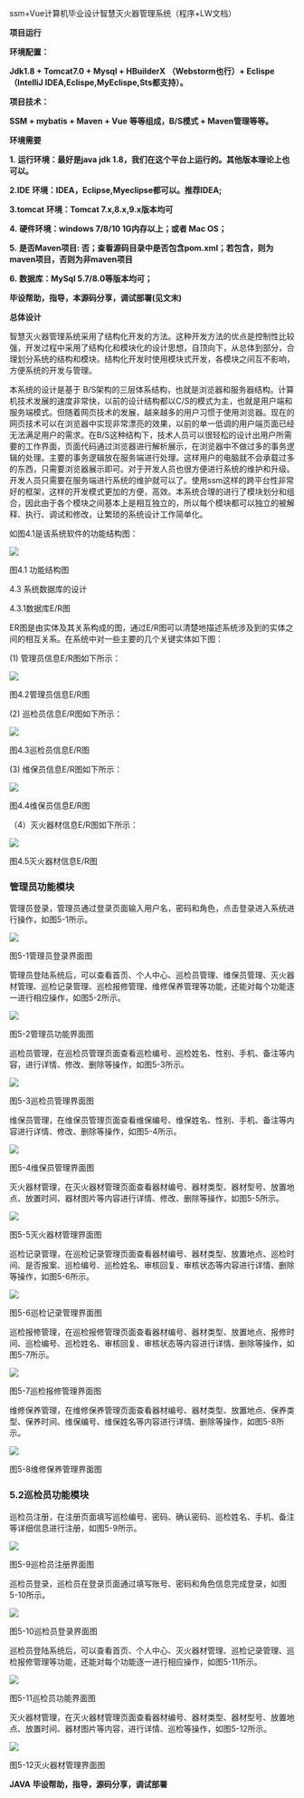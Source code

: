 ssm+Vue计算机毕业设计智慧灭火器管理系统（程序+LW文档）

**项目运行**

**环境配置：**

**Jdk1.8 + Tomcat7.0 + Mysql + HBuilderX** **（Webstorm也行）+ Eclispe（IntelliJ
IDEA,Eclispe,MyEclispe,Sts都支持）。**

**项目技术：**

**SSM + mybatis + Maven + Vue** **等等组成，B/S模式 + Maven管理等等。**

**环境需要**

**1.** **运行环境：最好是java jdk 1.8，我们在这个平台上运行的。其他版本理论上也可以。**

**2.IDE** **环境：IDEA，Eclipse,Myeclipse都可以。推荐IDEA;**

**3.tomcat** **环境：Tomcat 7.x,8.x,9.x版本均可**

**4.** **硬件环境：windows 7/8/10 1G内存以上；或者 Mac OS；**

**5.** **是否Maven项目: 否；查看源码目录中是否包含pom.xml；若包含，则为maven项目，否则为非maven项目**

**6.** **数据库：MySql 5.7/8.0等版本均可；**

**毕设帮助，指导，本源码分享，调试部署(见文末)**

**总体设计**

智慧灭火器管理系统采用了结构化开发的方法。这种开发方法的优点是控制性比较强，开发过程中采用了结构化和模块化的设计思想，自顶向下，从总体到部分，合理划分系统的结构和模块。结构化开发时使用模块式开发，各模块之间互不影响，方便系统的开发与管理。

本系统的设计是基于
B/S架构的三层体系结构，也就是浏览器和服务器结构。计算机技术发展的速度非常快，以前的设计结构都以C/S的模式为主，也就是用户端和服务端模式。但随着网页技术的发展，越来越多的用户习惯于使用浏览器。现在的网页技术可以在浏览器中实现非常漂亮的效果，以前的单一低调的用户端页面已经无法满足用户的需求。在B/S这种结构下，技术人员可以很轻松的设计出用户所需要的工作界面，页面代码通过浏览器进行解析展示，在浏览器中不做过多的事务逻辑的处理。主要的事务逻辑放在服务端进行处理。这样用户的电脑就不会承载过多的东西，只需要浏览器展示即可。对于开发人员也很方便进行系统的维护和升级。开发人员只需要在服务端进行系统的维护就可以了。使用ssm这样的跨平台性非常好的框架，这样的开发模式更加的方便，高效。本系统合理的进行了模块划分和组合，因此由于各个模块之间基本上是相互独立的，所以每个模块都可以独立的被解释、执行、调试和修改，让繁琐的系统设计工作简单化。

如图4.1是该系统软件的功能结构图：

![](./res/818ba7975b3643eaa7081b25b5b98b71.png)

图4.1 功能结构图

4.3 系统数据库的设计

4.3.1数据库E/R图

ER图是由实体及其关系构成的图，通过E/R图可以清楚地描述系统涉及到的实体之间的相互关系。在系统中对一些主要的几个关键实体如下图：

(1) 管理员信息E/R图如下所示：

![](./res/2d3f9d95d01c4e529fc2f4f81815e061.png)

图4.2管理员信息E/R图

(2) 巡检员信息E/R图如下所示：

![](./res/772703bded7d49b08083e484aff09eec.png)

图4.3巡检员信息E/R图

(3) 维保员信息E/R图如下所示：

![](./res/c4ddea05d6164b679c232b505ecd09d7.png)

图4.4维保员信息E/R图

（4）灭火器材信息E/R图如下所示：

![](./res/8f96b30042a9494d8b15626e42dabdfd.png)

图4.5灭火器材信息E/R图

### 管理员功能模块

管理员登录，管理员通过登录页面输入用户名，密码和角色，点击登录进入系统进行操作，如图5-1所示。

![](./res/fb8270fa0771477a8ac3da7619531c9c.png)

图5-1管理员登录界面图

管理员登陆系统后，可以查看首页、个人中心、巡检员管理、维保员管理、灭火器材管理、巡检记录管理、巡检报修管理、维修保养管理等功能，还能对每个功能逐一进行相应操作，如图5-2所示。

![](./res/18fd74b61c554f869813751242109eb3.png)

图5-2管理员功能界面图

巡检员管理，在巡检员管理页面查看巡检编号、巡检姓名、性别、手机、备注等内容，进行详情、修改、删除等操作，如图5-3所示。

![](./res/5ffff08968274b08bc252c9825dcd2a8.png)

图5-3巡检员管理界面图

维保员管理，在维保员管理页面查看维保编号、维保姓名、性别、手机、备注等内容进行详情、修改、删除等操作，如图5-4所示。

![](./res/cc1139f57ed54f47ae67a7c2994d7ba9.png)

图5-4维保员管理界面图

灭火器材管理，在灭火器材管理页面查看器材编号、器材类型、器材型号、放置地点、放置时间、器材图片等内容进行详情、修改、删除等操作，如图5-5所示。

![](./res/4d9bce4597934979b5a9dd1ca1a7145f.png)

图5-5灭火器材管理界面图

巡检记录管理，在巡检记录管理页面查看器材编号、器材类型、放置地点、巡检时间、是否报案、巡检编号、巡检姓名、审核回复、审核状态等内容进行详情、删除等操作，如图5-6所示。

![](./res/a866c36904274e69bc5f59d9336bafd0.png)

图5-6巡检记录管理界面图

巡检报修管理，在巡检报修管理页面查看器材编号、器材类型、放置地点、报修时间、巡检编号、巡检姓名、审核回复、审核状态等内容进行详情、删除等操作，如图5-7所示。

![](./res/61e35b5311bf49a0bf26c7a0300dbd2e.png)

图5-7巡检报修管理界面图

维修保养管理，在维修保养管理页面查看器材编号、器材类型、放置地点、保养类型、保养时间、维保编号、维保姓名等内容进行详情、删除等操作，如图5-8所示。

![](./res/cf238c941bc0488db47073ab61b593a2.png)

图5-8维修保养管理界面图

### 5.2巡检员功能模块

巡检员注册，在注册页面填写巡检编号、密码、确认密码、巡检姓名、手机、备注等详细信息进行注册，如图5-9所示。

![](./res/bd48f77e24be480cbbc28eb754811ea5.png)

图5-9巡检员注册界面图

巡检员登录，巡检员在登录页面通过填写账号、密码和角色信息完成登录，如图5-10所示。

![](./res/7384642d779c443e8cd39d978a4757a5.png)

图5-10巡检员登录界面图

巡检员登陆系统后，可以查看首页、个人中心、灭火器材管理、巡检记录管理、巡检报修管理等功能，还能对每个功能逐一进行相应操作，如图5-11所示。

![](./res/0035aae4d9af4a3f8cfd160df586fe02.png)

图5-11巡检员功能界面图

灭火器材管理，在灭火器材管理页面查看器材编号、器材类型、器材型号、放置地点、放置时间、器材图片等内容，进行详情、巡检等操作，如图5-12所示。

![](./res/fee16e660eee40209d3f16458884223e.png)

图5-12灭火器材管理界面图

**JAVA** **毕设帮助，指导，源码分享，调试部署**

